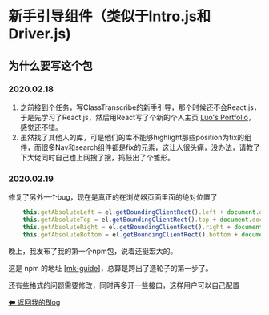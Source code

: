 # 新手引导组件（类似于Intro.js和Driver.js)

## 为什么要写这个包


### 2020.02.18
1. 之前接到个任务，写ClassTranscribe的新手引导，那个时候还不会React.js，于是先学习了React.js，然后用React写了个新的个人主页 [Luo's Portfolio](https://law-chain-hot.github.io/portfolio)，感觉还不错。
2. 虽然找了其他人的库，可是他们的库不能够highlight那些position为fix的组件，而很多Nav和search组件都是fix的元素，这让人很头痛，没办法，请教了下大佬同时自己也上网搜了搜，捣鼓出了个雏形。


### 2020.02.19
修复了另外一个bug，现在是真正的在浏览器页面里面的绝对位置了
```js
    this.getAbsoluteLeft = el.getBoundingClientRect().left + document.documentElement.scrollLeft;
    this.getAbsoluteTop = el.getBoundingClientRect().top + document.documentElement.scrollTop;
    this.getAbsoluteRight = el.getBoundingClientRect().right + document.documentElement.scrollRight;
    this.getAbsoluteBottom = el.getBoundingClientRect().bottom + document.documentElement.scrollBottom;
```

晚上，我发布了我的第一个npm包，说着还挺宏大的。

这是 npm 的地址 [[mk-guide]](https://www.npmjs.com/package/mk-guide)，总算是跨出了造轮子的第一步了。

还有些格式的问题需要修改，同时再多开一些接口，这样用户可以自己配置






[ ⬅ 返回我的Blog](https://github.com/law-chain-hot/Blog)  